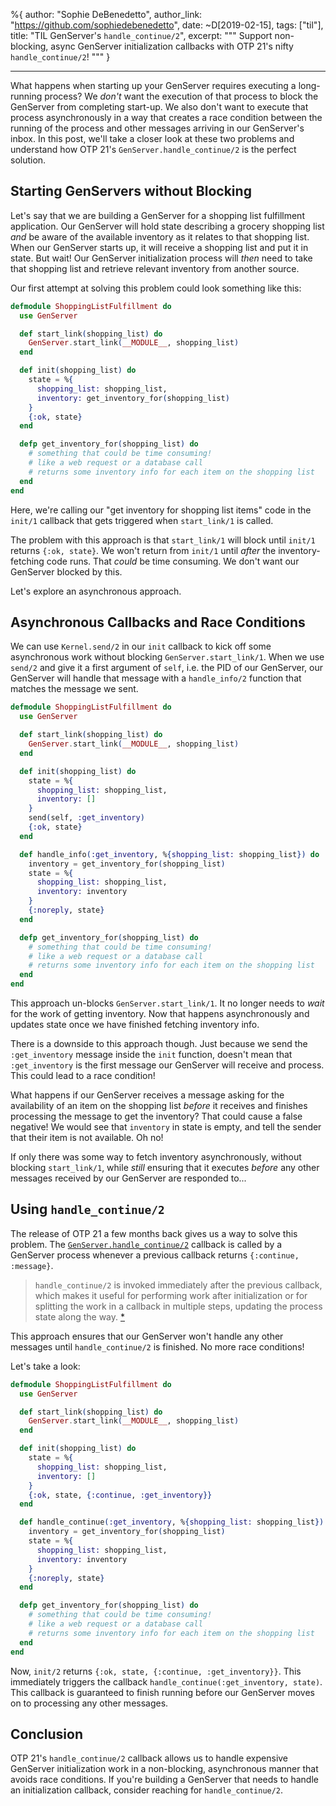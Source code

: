 %{
  author: "Sophie DeBenedetto",
  author_link: "https://github.com/sophiedebenedetto",
  date: ~D[2019-02-15],
  tags: ["til"],
  title: "TIL GenServer's `handle_continue/2`",
  excerpt: """
  Support non-blocking, async GenServer initialization callbacks with OTP 21's nifty `handle_continue/2`!
  """
}

---

What happens when starting up your GenServer requires executing a long-running process? We _don't_ want the execution of that process to block the GenServer from completing start-up. We also don't want to execute that process asynchronously in a way that creates a race condition between the running of the process and other messages arriving in our GenServer's inbox. In this post, we'll take a closer look at these two problems and understand how OTP 21's `GenServer.handle_continue/2` is the perfect solution.

## Starting GenServers without Blocking
Let's say that we are building a GenServer for a shopping list fulfillment application. Our GenServer will hold state describing a grocery shopping list _and_ be aware of the available inventory as it relates to that shopping list. When our GenServer starts up, it will receive a shopping list and put it in state. But wait! Our GenServer initialization process will _then_ need to take that shopping list and retrieve relevant inventory from another source.

Our first attempt at solving this problem could look something like this:

```elixir
defmodule ShoppingListFulfillment do
  use GenServer

  def start_link(shopping_list) do
    GenServer.start_link(__MODULE__, shopping_list)
  end

  def init(shopping_list) do
    state = %{
      shopping_list: shopping_list,
      inventory: get_inventory_for(shopping_list)
    }
    {:ok, state}
  end

  defp get_inventory_for(shopping_list) do
    # something that could be time consuming!
    # like a web request or a database call
    # returns some inventory info for each item on the shopping list
  end
end
```
Here, we're calling our "get inventory for shopping list items" code in the `init/1` callback that gets triggered when `start_link/1` is called.

The problem with this approach is that `start_link/1` will block until `init/1` returns `{:ok, state}`. We won't return from `init/1` until _after_ the inventory-fetching code runs. That _could_ be time consuming. We don't want our GenServer blocked by this.

Let's explore an asynchronous approach.

## Asynchronous Callbacks and Race Conditions
We can use `Kernel.send/2` in our `init` callback to kick off some asynchronous work without blocking `GenServer.start_link/1`. When we use `send/2` and give it a first argument of `self`, i.e. the PID of our GenServer, our GenServer will handle that message with a `handle_info/2` function that matches the message we sent.

```elixir
defmodule ShoppingListFulfillment do
  use GenServer

  def start_link(shopping_list) do
    GenServer.start_link(__MODULE__, shopping_list)
  end

  def init(shopping_list) do
    state = %{
      shopping_list: shopping_list,
      inventory: []
    }
    send(self, :get_inventory)
    {:ok, state}
  end

  def handle_info(:get_inventory, %{shopping_list: shopping_list}) do
    inventory = get_inventory_for(shopping_list)
    state = %{
      shopping_list: shopping_list,
      inventory: inventory
    }
    {:noreply, state}
  end

  defp get_inventory_for(shopping_list) do
    # something that could be time consuming!
    # like a web request or a database call
    # returns some inventory info for each item on the shopping list
  end
end
```

This approach un-blocks `GenServer.start_link/1`. It no longer needs to _wait_ for the work of getting inventory. Now that happens asynchronously and updates state once we have finished fetching inventory info.

There is a downside to this approach though. Just because we send the `:get_inventory` message inside the `init` function, doesn't mean that `:get_inventory` is the first message our GenServer will receive and process. This could lead to a race condition!

What happens if our GenServer receives a message asking for the availability of an item on the shopping list _before_ it receives and finishes processing the message to get the inventory? That could cause a false negative! We would see that `inventory` in state is empty, and tell the sender that their item is not available. Oh no!

If only there was some way to fetch inventory asynchronously, without blocking `start_link/1`, while _still_ ensuring that it executes _before_ any other messages received by our GenServer are responded to...

## Using `handle_continue/2`

The release of OTP 21 a few months back gives us a way to solve this problem. The [`GenServer.handle_continue/2`](https://hexdocs.pm/elixir/GenServer.html#c:handle_continue/2) callback is called by a GenServer process whenever a previous callback returns `{:continue, :message}`.

> `handle_continue/2` is invoked immediately after the previous callback, which makes it useful for performing work after initialization or for splitting the work in a callback in multiple steps, updating the process state along the way. [*](http://erlang.org/doc/man/gen_server.html#Module:handle_continue-2)

This approach ensures that our GenServer won't handle any other messages until `handle_continue/2` is finished. No more race conditions!

Let's take a look:

```elixir
defmodule ShoppingListFulfillment do
  use GenServer

  def start_link(shopping_list) do
    GenServer.start_link(__MODULE__, shopping_list)
  end

  def init(shopping_list) do
    state = %{
      shopping_list: shopping_list,
      inventory: []
    }
    {:ok, state, {:continue, :get_inventory}}
  end

  def handle_continue(:get_inventory, %{shopping_list: shopping_list}) do
    inventory = get_inventory_for(shopping_list)
    state = %{
      shopping_list: shopping_list,
      inventory: inventory
    }
    {:noreply, state}
  end

  defp get_inventory_for(shopping_list) do
    # something that could be time consuming!
    # like a web request or a database call
    # returns some inventory info for each item on the shopping list
  end
end
```

Now, `init/2` returns `{:ok, state, {:continue, :get_inventory}}`. This immediately triggers the callback `handle_continue(:get_inventory, state)`. This callback is guaranteed to finish running before our GenServer moves on to processing any other messages.

## Conclusion

OTP 21's `handle_continue/2` callback allows us to handle expensive GenServer initialization work in a non-blocking, asynchronous manner that avoids race conditions. If you're building a GenServer that needs to handle an initialization callback, consider reaching for `handle_continue/2`.
